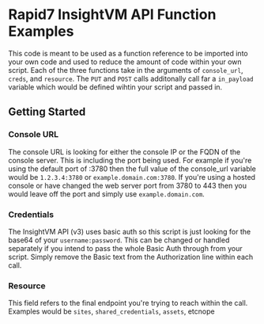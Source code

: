 # Rapid7 InsightVM API Function Examples

This code is meant to be used as a function reference to be imported into your own code and used to reduce the amount of code within your own script. Each of the three functions take in the arguments of `console_url`, `creds`, and `resource`. The `PUT` and `POST` calls additonally call far a `in_payload` variable which would be defined wihtin your script and passed in.



## Getting Started

### Console URL

The console URL is looking for either the console IP or the FQDN of the console server. This is including the port being used. For example if you're using the default port of :3780 then the full value of the console_url variable would be `1.2.3.4:3780` or `example.domain.com:3780`. If you're using a hosted console or have changed the web server port from 3780 to 443 then you would leave off the port and simply use `example.domain.com`.

### Credentials

The InsightVM API (v3) uses basic auth so this script is just looking for the base64 of your `username:password`. This can be changed or handled separately if you intend to pass the whole Basic Auth through from your script. Simply remove the Basic text from the Authorization line within each call.

### Resource

This field refers to the final endpoint you're trying to reach within the call. Examples would be `sites`, `shared_credentials`, `assets`, etcnope